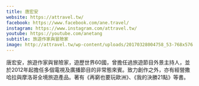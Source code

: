 ```yaml
---
title: 唐宏安
website: https://attravel.tw/
facebook: https://www.facebook.com/ane.travel/
instagram: https://www.instagram.com/attravel.tw/
youtube: https://youtube.com/anetang
subtitle: 旅遊作家與冒險家
image: http://attravel.tw/wp-content/uploads/20170328004758_53-768x576.jpg
---
```


唐宏安，旅遊作家與冒險家，遊歷世界60國，曾擔任過旅遊節目外景主持人，並於2012年起擔任多個電視及廣播節目的非常態來賓。致力創作之外，亦有經營撒哈拉與摩洛哥全境旅遊產品。著有《再窮也要玩歐洲》、《我的決勝21點》等書。